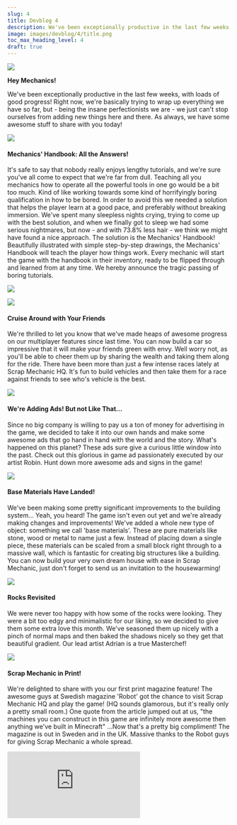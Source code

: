 ```yaml
---
slug: 4
title: Devblog 4
description: We've been exceptionally productive in the last few weeks, with loads of good progress!
image: images/devblog/4/title.png
toc_max_heading_level: 4
draft: true
---
```


<head>
    <meta name="twitter:card" content="summary_large_image" />
</head>

![](/images/devblog/4/title.png)

<!--truncate-->

**Hey Mechanics!**

We've been exceptionally productive in the last few weeks, with loads
of good progress! Right now, we're basically trying to wrap up
everything we have so far, but - being the insane perfectionists we
are - we just can't stop ourselves from adding new things here and
there. As always, we have some awesome stuff to share with you today!

![](/images/devblog/4/handbook-mockup-04.jpg)


#### Mechanics' Handbook: All the Answers!

It's safe to say that nobody really enjoys lengthy tutorials, and
we're sure you've all come to expect that we're far from dull.
Teaching all you mechanics how to operate all the powerful tools in
one go would be a bit too much. Kind of like working towards some kind
of horrifyingly boring qualification in how to be bored. In order to
avoid this we needed a solution that helps the player learn at a good
pace, and preferably without breaking immersion. We've spent many
sleepless nights crying, trying to come up with the best solution, and
when we finally got to sleep we had some serious nightmares, but now -
and with 73.8% less hair - we think we might have found a nice
approach. The solution is the Mechanics' Handbook! Beautifully
illustrated with simple step-by-step drawings, the Mechanics' Handbook
will teach the player how things work. Every mechanic will start the
game with the handbook in their inventory, ready to be flipped through
and learned from at any time. We hereby announce the tragic passing of
boring tutorials.

![](/images/devblog/4/multiplayer.png)

![](/images/devblog/4/multiplayer-mix.png)


#### Cruise Around with Your Friends

We're thrilled to let you know that we've made heaps of awesome
progress on our multiplayer features since last time. You can now
build a car so impressive that it will make your friends green with
envy. Well worry not, as you'll be able to cheer them up by sharing
the wealth and taking them along for the ride. There have been more
than just a few intense races lately at Scrap Mechanic HQ. It's fun to
build vehicles and then take them for a race against friends to see
who's vehicle is the best.

![](/images/devblog/4/billboard-concept-4.jpg)

#### We're Adding Ads! But not Like That...

Since no big company is willing to pay us a ton of money for
advertising in the game, we decided to take it into our own hands and
make some awesome ads that go hand in hand with the world and the
story. What's happened on this planet? These ads sure give a curious
little window into the past. Check out this glorious in game ad
passionately executed by our artist Robin. Hunt down more awesome ads
and signs in the game!

![](/images/devblog/4/grundmaterial.png)

#### Base Materials Have Landed!

We've been making some pretty significant improvements to the building
system... Yeah, you heard! The game isn't even out yet and we're already
making changes and improvements! We've added a whole new type of
object: something we call 'base materials'. These are pure materials
like stone, wood or metal to name just a few. Instead of placing down
a single piece, these materials can be scaled from a small block right
through to a massive wall, which is fantastic for creating big
structures like a building. You can now build your very own dream
house with ease in Scrap Mechanic, just don't forget to send us an
invitation to the housewarming!

![](/images/devblog/4/stones.png)

#### Rocks Revisited

We were never too happy with how some of the rocks were looking. They
were a bit too edgy and minimalistic for our liking, so we decided to
give them some extra love this month. We've seasoned them up nicely
with a pinch of normal maps and then baked the shadows nicely so they
get that beautiful gradient. Our lead artist Adrian is a true
Masterchef!

![](/images/devblog/4/robot-print.jpeg)

#### Scrap Mechanic in Print!

We're delighted to share with you our first print magazine feature!
The awesome guys at Swedish magazine 'Robot' got the chance to visit
Scrap Mechanic HQ and play the game! (HQ sounds glamorous, but it's
really only a pretty small room.) One quote from the article jumped
out at us, "the machines you can construct in this game are infinitely
more awesome then anything we've built in Minecraft" ...Now that's a
pretty big compliment! The magazine is out in Sweden and in the UK.
Massive thanks to the Robot guys for giving Scrap Mechanic a whole
spread.

<iframe
title="Introducing the Thruster"
src="https://www.youtube.com/embed/GUBjeBUnwPI"
frameBorder="0"
allow="accelerometer; autoplay; clipboard-write; encrypted-media; gyroscope; picture-in-picture"
allowFullScreen
style={{ aspectRatio: '16/9', width: '100%' }}
/>

#### Introducing the Thruster!

If you follow us on Facebook or Twitter you might already have seen
our latest video introducing the Thruster. If not, check it out!
